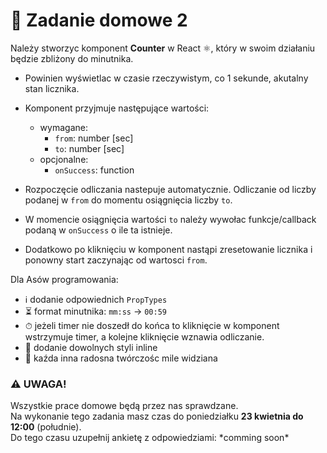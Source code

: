 # 📖 Zadanie domowe 2

Należy stworzyc komponent **Counter**  w React ⚛️, który w swoim działaniu będzie zbliżony do minutnika.
* Powinien wyświetlac w czasie rzeczywistym, co 1 sekunde, akutalny stan licznika.

* Komponent przyjmuje następujące wartości:
    - wymagane:
        - ```from```: number [sec]
        - ```to```: number [sec]
    - opcjonalne:
        - ```onSuccess```: function

 * Rozpoczęcie odliczania nastepuje automatycznie.
 Odliczanie od liczby podanej w ```from```  do momentu osiągnięcia liczby ```to```.
 * W momencie osiągnięcia wartości ```to``` należy wywołac funkcje/callback podaną w ```onSuccess``` o ile ta istnieje.

 * Dodatkowo  po kliknięciu w komponent nastąpi zresetowanie licznika i ponowny start zaczynając od wartosci ```from```.

Dla Asów  programowania:
 * ℹ️ dodanie odpowiednich ```PropTypes```
 * ⏳ format minutnika: ```mm:ss``` -> ```00:59```
 * ⏱ jeżeli timer nie doszedł do końca to kliknięcie w komponent wstrzymuje timer, a kolejne kliknięcie wznawia odliczanie.
 * 💅 dodanie dowolnych styli inline
 * 🤡 kaźda inna radosna twórczośc mile widziana
 
### ⚠️ UWAGA!
Wszystkie prace domowe będą przez nas sprawdzane. 
<br>Na wykonanie tego zadania masz czas do poniedziałku **23 kwietnia do 12:00** (południe).  
Do tego czasu uzupełnij ankietę z odpowiedziami: \*comming soon\*
